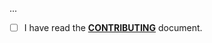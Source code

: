 <!--- Provide a general summary of your changes in the Title above -->

...

- [ ] I have read the **[CONTRIBUTING](https://github.com/producttrap/driver-coles/blob/main/.github/CONTRIBUTING.md)** document.
